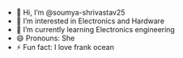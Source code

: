 - 👋 Hi, I’m @soumya-shrivastav25
- 👀 I’m interested in Electronics and Hardware
- 🌱 I’m currently learning Electronics engineering
- 😄 Pronouns: She
- ⚡ Fun fact: I love frank ocean

<!---
soumya-shrivastav25/soumya-shrivastav25 is a ✨ special ✨ repository because its `README.md` (this file) appears on your GitHub profile.
You can click the Preview link to take a look at your changes.
--->
